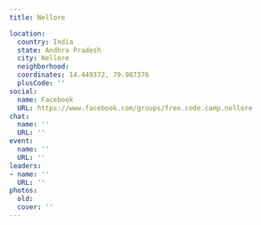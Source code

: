 ```yaml
---
title: Nellore

location:
  country: India
  state: Andhra Pradesh
  city: Nellore
  neighborhood: 
  coordinates: 14.449372, 79.987376
  plusCode: ''
social:
  name: Facebook
  URL: https://www.facebook.com/groups/free.code.camp.nellore
chat:
  name: ''
  URL: ''
event:
  name: ''
  URL: ''
leaders:
- name: ''
  URL: ''
photos:
  old: 
  cover: ''
---
```


